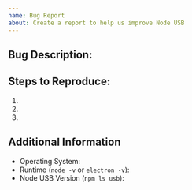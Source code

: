 ```yaml
---
name: Bug Report
about: Create a report to help us improve Node USB
---
```


<!-- Please provide a detailed description of the bug. -->
## Bug Description:

<!-- Please provide clear steps to reproduce the bug. -->
## Steps to Reproduce:
1.
2.
3.

<!-- Please provide any additional information available. -->
<!-- Additional information can be in the form of logs, screenshots, screencasts. -->
<!-- If possible, help to bisect the issue by outlining versions the issue didn't occur in. -->
## Additional Information
- Operating System: <!-- example: Ubuntu 16.04, Windows 10, macOS Big Sur -->
- Runtime (`node -v` or `electron -v`):
- Node USB Version (`npm ls usb`):
